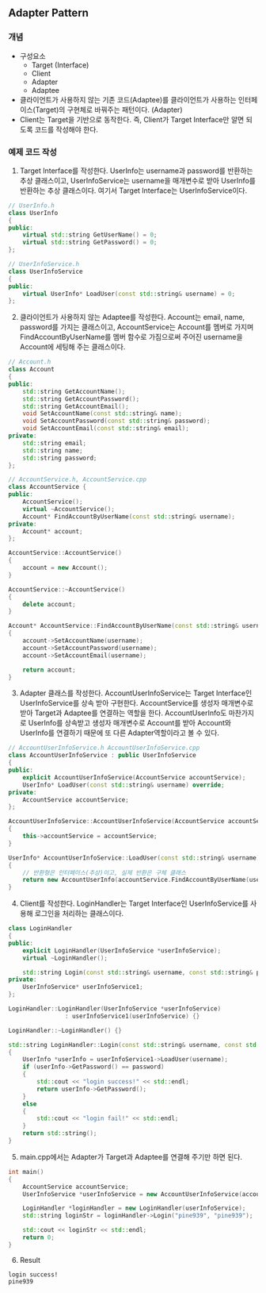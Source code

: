 ## Adapter Pattern

### 개념

* 구성요소
  * Target (Interface)
  * Client
  * Adapter 
  * Adaptee
* 클라이언트가 사용하지 않는 기존 코드(Adaptee)를 클라이언트가 사용하는 인터페이스(Target)의 구현체로 바꿔주는 패턴이다. (Adapter)
* Client는 Target을 기반으로 동작한다. 즉, Client가 Target Interface만 알면 되도록 코드를 작성해야 한다.

### 예제 코드 작성

1. Target Interface를 작성한다. UserInfo는 username과 password를 반환하는 추상 클래스이고, UserInfoService는 username을 매개변수로 받아 UserInfo를 반환하는 추상 클래스이다. 여기서 Target Interface는 UserInfoService이다.

```cpp
// UserInfo.h
class UserInfo
{
public:
    virtual std::string GetUserName() = 0;
    virtual std::string GetPassword() = 0;
};
```

```c++
// UserInfoService.h
class UserInfoService
{
public:
    virtual UserInfo* LoadUser(const std::string& username) = 0;
};
```

2. 클라이언트가 사용하지 않는 Adaptee를 작성한다. Account는 email, name, password를 가지는 클래스이고, AccountService는 Account를 멤버로 가지며 FindAccountByUserName를 멤버 함수로 가짐으로써 주어진 username을 Account에 세팅해 주는 클래스이다.

```c++
// Account.h
class Account
{
public:
    std::string GetAccountName();
    std::string GetAccountPassword();
    std::string GetAccountEmail();
    void SetAccountName(const std::string& name);
    void SetAccountPassword(const std::string& password);
    void SetAccountEmail(const std::string& email);
private:
    std::string email;
    std::string name;
    std::string password;
};

// AccountService.h, AccountService.cpp
class AccountService {
public:
    AccountService();
    virtual ~AccountService();
    Account* FindAccountByUserName(const std::string& username);
private:
    Account* account;
};

AccountService::AccountService()
{
    account = new Account();
}

AccountService::~AccountService()
{
    delete account;
}

Account* AccountService::FindAccountByUserName(const std::string& username)
{
    account->SetAccountName(username);
    account->SetAccountPassword(username);
    account->SetAccountEmail(username);

    return account;
}
```

3. Adapter 클래스를 작성한다. AccountUserInfoService는 Target Interface인 UserInfoService를 상속 받아 구현한다. AccountService를 생성자 매개변수로 받아 Target과 Adaptee를 연결하는 역할을 한다. AccountUserInfo도 마찬가지로 UserInfo를 상속받고 생성자 매개변수로 Account를 받아 Account와 UserInfo를 연결하기 때문에 또 다른 Adapter역할이라고 볼 수 있다.

```c++
// AccountUserInfoService.h AccountUserInfoService.cpp
class AccountUserInfoService : public UserInfoService
{
public:
    explicit AccountUserInfoService(AccountService accountService);
    UserInfo* LoadUser(const std::string& username) override;
private:
    AccountService accountService;
};

AccountUserInfoService::AccountUserInfoService(AccountService accountService)
{
    this->accountService = accountService;
}

UserInfo* AccountUserInfoService::LoadUser(const std::string& username)
{
    // 반환형은 인터페이스(추상)이고, 실제 반환은 구체 클래스
    return new AccountUserInfo(accountService.FindAccountByUserName(username));  
}
```

4. Client를 작성한다. LoginHandler는 Target Interface인 UserInfoService를 사용해 로그인을 처리하는 클래스이다.

```c++
class LoginHandler
{
public:
    explicit LoginHandler(UserInfoService *userInfoService);
    virtual ~LoginHandler();

    std::string Login(const std::string& username, const std::string& password);
private:
    UserInfoService* userInfoService1;
};
```

```c++
LoginHandler::LoginHandler(UserInfoService *userInfoService)
                : userInfoService1(userInfoService) {}

LoginHandler::~LoginHandler() {}

std::string LoginHandler::Login(const std::string& username, const std::string& password)
{
    UserInfo *userInfo = userInfoService1->LoadUser(username);
    if (userInfo->GetPassword() == password)
    {
        std::cout << "login success!" << std::endl;
        return userInfo->GetPassword();
    }
    else
    {
        std::cout << "login fail!" << std::endl;
    }
    return std::string();
}
```

5. main.cpp에서는 Adapter가 Target과 Adaptee를 연결해 주기만 하면 된다.

```c++
int main()
{
    AccountService accountService;
    UserInfoService *userInfoService = new AccountUserInfoService(accountService);

    LoginHandler *loginHandler = new LoginHandler(userInfoService);
    std::string loginStr = loginHandler->Login("pine939", "pine939");

    std::cout << loginStr << std::endl;
    return 0;
}
```

6. Result 

```text
login success!
pine939
```